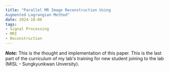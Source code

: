 ```yaml
---
title: "Parallel MR Image Reconstruction Using
Augmented Lagrangian Method"
date: 2024-10-06
tags:
- Signal Processing
- MRI
- Reconstruction
---
```


***Note:*** This is the thought and implementation of this paper. This is the last part of the curriculum of my lab's training for new student joining to the lab (MISL - Sungkyunkwan Unversity).



